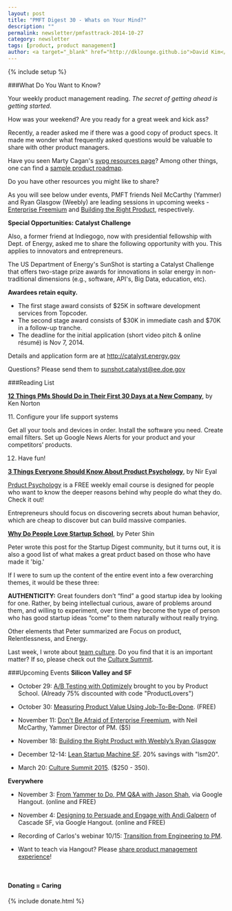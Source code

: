 ```yaml
---
layout: post
title: "PMFT Digest 30 - Whats on Your Mind?"
description: ""
permalink: newsletter/pmfasttrack-2014-10-27
category: newsletter
tags: [product, product management]
author: <a target="_blank" href="http://dklounge.github.io">David Kim</a>
---
```

{% include setup %}

###What Do You Want to Know?

Your weekly product management reading. _The secret of getting ahead is getting started_.

How was your weekend?  Are you ready for a great week and kick ass?

Recently, a reader asked me if there was a good copy of product specs.  It made me wonder what frequently asked questions would be valuable to share with other product managers.

Have you seen Marty Cagan\'s <a target="_blank" href="http://svpg.com/product-roadmap/">svpg resources page</a>?  Among other things, one can find a <a target="_blank" href="http://svpg.com/product-roadmap/">sample product roadmap</a>.

Do you have other resources you might like to share?

As you will see below under events, PMFT friends Neil McCarthy (Yammer) and Ryan Glasgow (Weebly) are leading sessions in upcoming weeks - <a target="_blank" href="http://www.eventbrite.com/e/dont-fear-the-freemium-tickets-13339503815">Enterprise Freemium</a> and <a target="_blank" href="http://www.meetup.com/ProductManagementFastTrack/events/215127552/">Building the Right Product</a>, respectively.

__Special Opportunities: Catalyst Challenge__

Also, a former friend at Indiegogo, now with presidential fellowship with Dept. of Energy, asked me to share the following opportunity with you.  This applies to innovators and entrepreneurs.

<div class='well'>
<p>The US Department of Energy's SunShot is starting a Catalyst Challenge that offers two-stage prize awards for innovations in solar energy in non-traditional dimensions (e.g., software, API's, Big Data, education, etc).</p>
<p><strong>Awardees retain equity.</strong></p>

<ul>
  <li>The first stage award consists of $25K in software development services from Topcoder.</li>

  <li>The second stage award consists of $30K in immediate cash and $70K in a follow-up tranche.</li>

  <li>The deadline for the initial application (short video pitch & online résumé) is Nov 7, 2014.</li>
</ul>

<p>Details and application form are at <a target="_blank" href="http://catalyst.energy.gov">http://catalyst.energy.gov</a></p>

<p>Questions? Please send them to <a href="mailto:sunshot.catalyst@ee.doe.gov">sunshot.catalyst@ee.doe.gov</a></p>
</div>

###Reading List

<strong><a target="_blank" href="http://www.gv.com/lib/12-things-product-managers-should-do-in-their-first-30-days-at-a-new-company">12 Things PMs Should Do in Their First 30 Days at a New Company</a></strong>, by Ken Norton

<div class="well">
11. Configure your life support systems

<p>Get all your tools and devices in order. Install the software you need. Create email filters. Set up Google News Alerts for your product and your competitors’ products.</p>

12. Have fun!
</div>

<strong><a target="_blank" href="http://www.productpsychology.com/lesson-1-3-things-everyone-should-know-about-product-psychology/">3 Things Everyone Should Know About Product Psychology</a></strong>, by Nir Eyal

<a target="_blank" href="http://www.productpsychology.com/">Prduct Psychology</a> is a FREE weekly email course is designed for people who want to know the deeper reasons behind why people do what they do.  Check it out!

<div class="well">
  <p>Entrepreneurs should focus on discovering secrets about human behavior, which are cheap to discover but can build massive companies.</p>
</div>


<strong><a target="_blank" href="https://medium.com/@petershin45/why-do-people-love-startup-school-e168c00694a2">Why Do People Love Startup School</a></strong>, by Peter Shin

Peter wrote this post for the Startup Digest community, but it turns out, it is also a good
list of what makes a great prduct based on those who have made it 'big.'

<div class="well">
<p>If I were to sum up the content of the entire event into a few overarching themes, it would be these three:</p>

<p><strong>AUTHENTICITY:</strong> Great founders don’t “find” a good startup idea by looking for one. Rather, by being intellectual curious, aware of problems around them, and willing to experiment, over time they become the type of person who has good startup ideas “come” to them naturally without really trying.</p>
</div>

Other elements that Peter summarized are Focus on product, Relentlessness, and Energy.

Last week, I wrote about <a target="_blank" href="http://productmanagementfasttrack.com/newsletter/pmfasttrack-2014-10-20/">team culture</a>. Do you find that it is an important matter?  If so, please check out the <a target="_blank" href="http://culturesummit2015.eventbrite.com/?aff=pmft">Culture Summit</a>.

###Upcoming Events
__Silicon Valley and SF__

* October 29: <a target="_blank" href="https://www.eventbrite.com/e/ab-testing-with-optimizely-tickets-13187069881?discount=ProductLovers">A/B Testing with Optimizely</a> brought to you by Product School.  (Already 75% discounted with code "ProductLovers")

* October 30: <a target="_blank" href="http://www.meetup.com/ProductManagementFastTrack/events/204953502/">Measuring Product Value Using Job-To-Be-Done</a>.  (FREE)

* November 11: <a target="_blank" href="http://www.eventbrite.com/e/dont-fear-the-freemium-tickets-13339503815">Don't Be Afraid of Enterprise Freemium</a>, with Neil McCarthy, Yammer Director of PM. ($5)

* November 18: <a target="_blank" href="http://www.meetup.com/ProductManagementFastTrack/events/215127552/">Building the Right Product with Weebly’s Ryan Glasgow</a>

* December 12-14: <a target="_blank" href='http://bit.ly/1bW1HFd'>Lean Startup Machine SF</a>. 20% savings with "lsm20".

* March 20: <a target="_blank" href="http://culturesummit2015.eventbrite.com/?aff=pmft">Culture Summit 2015</a>. ($250 - 350).

__Everywhere__

* November 3: <a target="_blank" href="https://plus.google.com/events/cuo1fma3a91c29mdqlp58olqn6g">From Yammer to Do, PM Q&A with Jason Shah</a>, via Google Hangout. (online and FREE)

* November 4: <a target="_blank" href="https://plus.google.com/events/c76mnn59rrhmmtj51mqit7rgn8g">Designing to Persuade and Engage with Andi Galpern</a> of Cascade SF, via Google Hangout. (online and FREE)

* Recording of Carlos's webinar 10/15: <a target="_blank" href="https://plus.google.com/events/ccot2tcojk1ch3jf11cpcdjsmhs">Transition from Engineering to PM</a>.

* Want to teach via Hangout?  Please <a target="_blank" href="https://pmfasttrack.wufoo.com/forms/teaching-via-hangout/">share product management experience</a>!

<div class="well">
     <br />
      <h4>Donating = Caring</h4>
      {% include donate.html %}
</div>
